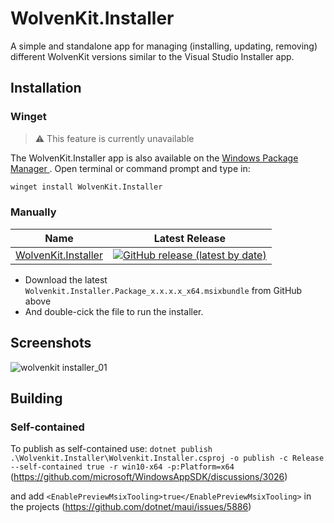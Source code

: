 # WolvenKit.Installer
A simple and standalone app for managing (installing, updating, removing) different WolvenKit versions similar to the Visual Studio Installer app.

## Installation

### Winget

> :warning: This feature is currently unavailable

The WolvenKit.Installer app is also available on the [Windows Package Manager ](https://learn.microsoft.com/en-us/windows/package-manager/winget/#use-winget). Open terminal or command prompt and type in:

```cmd
winget install WolvenKit.Installer
```

### Manually

| Name | Latest Release  |
| ------- | ------------ |
| [WolvenKit.Installer](https://github.com/WolvenKit/WolvenKit.Installer/releases/latest/) | [![GitHub release (latest by date)](https://img.shields.io/github/v/release/WolvenKit/WolvenKit.Installer)](https://github.com/WolvenKit/WolvenKit.Installer/releases/latest) | 

- Download the latest `Wolvenkit.Installer.Package_x.x.x.x_x64.msixbundle` from GitHub above
- And double-cick the file to run the installer.

## Screenshots

![wolvenkit installer_01](https://user-images.githubusercontent.com/37657287/212540284-50a43778-8adf-4e26-92bd-397ca8380e6c.png)


## Building

### Self-contained
To publish as self-contained use:
`dotnet publish .\Wolvenkit.Installer\Wolvenkit.Installer.csproj -o publish -c Release --self-contained true -r win10-x64 -p:Platform=x64` (https://github.com/microsoft/WindowsAppSDK/discussions/3026)

and add 
`<EnablePreviewMsixTooling>true</EnablePreviewMsixTooling>` in the projects (https://github.com/dotnet/maui/issues/5886)
